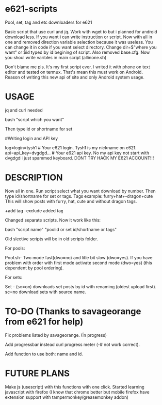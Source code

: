 # e621-scripts
Pool, set, tag and etc downloaders for e621

Basic script that use curl and jq. Work with wget to but i planned for android download less. If you want i can write instruction or script. Now with all in one and removed direction variable selection because it was useless. You can change it in code if you want select directory. Change dir=$"where you want" or $id typed by id begining of script. Also removed base.cfg. Now you shoul write varibles in main script (allinone.sh)

Don't blame me pls. It's my first script ever. I writed it with phone on text editor and tested on termux. That's mean this must work on Android. Reason of writing this new api of site and only Android system usage. 


# USAGE

jq and curl needed

bash "script which you want"

Then type id or shortname for set

#Writing login and API key

log=login=tysh1 # Your e621 login. Tysh1 is my nickname on e621. 
api=api_key=dvgdgd... # Your e621 api key. No my api key not start with dvgdgd i just spammed keyboard. DONT TRY HACK MY E621 ACCOUNT!!! 

# DESCRIPTION
Now all in one. Run script select what you want download by number. Then type id/shortname for set or tags. 
Tags example: furry+hat+-dragon+cute
This will show posts with furry, hat, cute and without dragon tags. 

+add tag
-exclude added tag

Changed separate scripts. Now it work like this:

bash "script name" "poolid or set id/shortname or tags" 

Old slective scripts will be in old scripts folder. 

For pools:

Pool.sh- Two mode fast(dwo=no) and litle bit slow (dwo=yes). If you have problem with order with first mode activate second mode (dwo=yes) (this dependent by pool ordering).

For sets:

Set - (sc=on) downloads set posts by id with renaming (oldest upload first). sc=no download sets with source name. 

# TO-DO (Thanks to savageorange from e621 for help) 

Fix problems listed by savageorange. (İn progress) 

Add progressbar instead curl progress meter (-# not work correct). 

Add function to use both: name and id.


# FUTURE PLANS

Make js (usescript) with this functions with one click. 
Started learning javascript with firefox (I know that chrome better but mobile firefox have extension support with tampermonkey/greasemonkey addon) 
